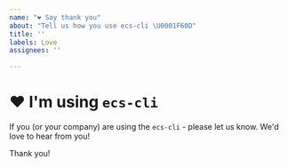 ```yaml
---
name: "❤️ Say thank you"
about: "Tell us how you use ecs-cli \U0001F60D"
title: ''
labels: Love
assignees: ''

---
```


# ❤️ I'm using `ecs-cli`

If you (or your company) are using the `ecs-cli` - please let us know. We'd love to hear from you!

Thank you!
